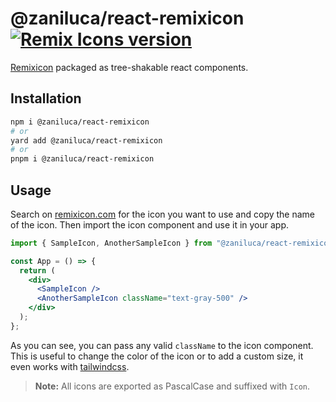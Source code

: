 # @zaniluca/react-remixicon [![Remix Icons version](https://img.shields.io/badge/remixicon-v3.5.0-blue.svg?style=flat-square)](https://remixicon.com/)

[Remixicon](https://remixicon.com/) packaged as tree-shakable react components.

## Installation

```bash
npm i @zaniluca/react-remixicon
# or
yard add @zaniluca/react-remixicon
# or
pnpm i @zaniluca/react-remixicon
```

## Usage

Search on [remixicon.com](https://remixicon.com) for the icon you want to use and copy the name of the icon. Then import the icon component and use it in your app.

```jsx
import { SampleIcon, AnotherSampleIcon } from "@zaniluca/react-remixicon";

const App = () => {
  return (
    <div>
      <SampleIcon />
      <AnotherSampleIcon className="text-gray-500" />
    </div>
  );
};
```

As you can see, you can pass any valid `className` to the icon component. This is useful to change the color of the icon or to add a custom size, it even works with [tailwindcss](https://tailwindcss.com/).

> **Note:** All icons are exported as PascalCase and suffixed with `Icon`.
